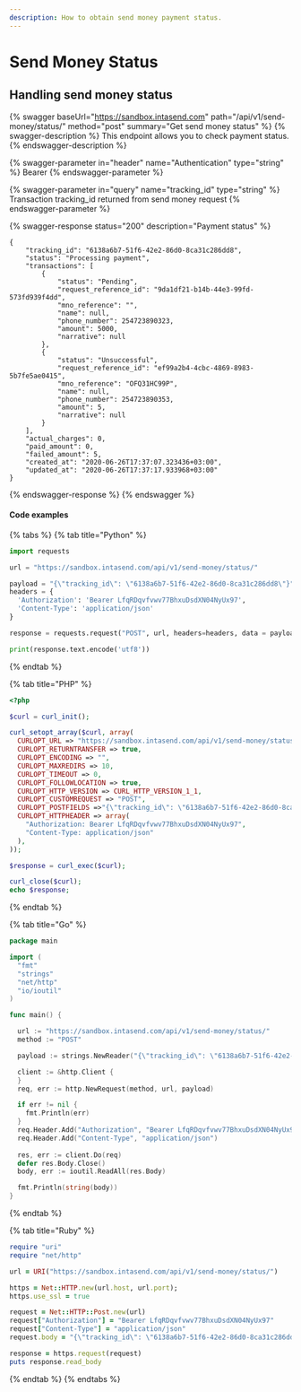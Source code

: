 ```yaml
---
description: How to obtain send money payment status.
---
```


# Send Money Status

## Handling send money status

{% swagger baseUrl="https://sandbox.intasend.com" path="/api/v1/send-money/status/" method="post" summary="Get send money status" %}
{% swagger-description %}
This endpoint allows you to check payment status.
{% endswagger-description %}

{% swagger-parameter in="header" name="Authentication" type="string" %}
Bearer <TOKEN>
{% endswagger-parameter %}

{% swagger-parameter in="query" name="tracking_id" type="string" %}
Transaction tracking_id returned from send money request
{% endswagger-parameter %}

{% swagger-response status="200" description="Payment status" %}
```
{
    "tracking_id": "6138a6b7-51f6-42e2-86d0-8ca31c286dd8",
    "status": "Processing payment",
    "transactions": [
        {
            "status": "Pending",
            "request_reference_id": "9da1df21-b14b-44e3-99fd-573fd939f4dd",
            "mno_reference": "",
            "name": null,
            "phone_number": 254723890323,
            "amount": 5000,
            "narrative": null
        },
        {
            "status": "Unsuccessful",
            "request_reference_id": "ef99a2b4-4cbc-4869-8983-5b7fe5ae0415",
            "mno_reference": "OFQ31HC99P",
            "name": null,
            "phone_number": 254723890353,
            "amount": 5,
            "narrative": null
        }
    ],
    "actual_charges": 0,
    "paid_amount": 0,
    "failed_amount": 5,
    "created_at": "2020-06-26T17:37:07.323436+03:00",
    "updated_at": "2020-06-26T17:37:17.933968+03:00"
}
```
{% endswagger-response %}
{% endswagger %}

#### Code examples

{% tabs %}
{% tab title="Python" %}
```python
import requests

url = "https://sandbox.intasend.com/api/v1/send-money/status/"

payload = "{\"tracking_id\": \"6138a6b7-51f6-42e2-86d0-8ca31c286dd8\"}"
headers = {
  'Authorization': 'Bearer LfqRDqvfvwv77BhxuDsdXN04NyUx97',
  'Content-Type': 'application/json'
}

response = requests.request("POST", url, headers=headers, data = payload)

print(response.text.encode('utf8'))

```
{% endtab %}

{% tab title="PHP" %}
```php
<?php

$curl = curl_init();

curl_setopt_array($curl, array(
  CURLOPT_URL => "https://sandbox.intasend.com/api/v1/send-money/status/",
  CURLOPT_RETURNTRANSFER => true,
  CURLOPT_ENCODING => "",
  CURLOPT_MAXREDIRS => 10,
  CURLOPT_TIMEOUT => 0,
  CURLOPT_FOLLOWLOCATION => true,
  CURLOPT_HTTP_VERSION => CURL_HTTP_VERSION_1_1,
  CURLOPT_CUSTOMREQUEST => "POST",
  CURLOPT_POSTFIELDS =>"{\"tracking_id\": \"6138a6b7-51f6-42e2-86d0-8ca31c286dd8\"}",
  CURLOPT_HTTPHEADER => array(
    "Authorization: Bearer LfqRDqvfvwv77BhxuDsdXN04NyUx97",
    "Content-Type: application/json"
  ),
));

$response = curl_exec($curl);

curl_close($curl);
echo $response;

```
{% endtab %}

{% tab title="Go" %}
```go
package main

import (
  "fmt"
  "strings"
  "net/http"
  "io/ioutil"
)

func main() {

  url := "https://sandbox.intasend.com/api/v1/send-money/status/"
  method := "POST"

  payload := strings.NewReader("{\"tracking_id\": \"6138a6b7-51f6-42e2-86d0-8ca31c286dd8\"}")

  client := &http.Client {
  }
  req, err := http.NewRequest(method, url, payload)

  if err != nil {
    fmt.Println(err)
  }
  req.Header.Add("Authorization", "Bearer LfqRDqvfvwv77BhxuDsdXN04NyUx97")
  req.Header.Add("Content-Type", "application/json")
  
  res, err := client.Do(req)
  defer res.Body.Close()
  body, err := ioutil.ReadAll(res.Body)

  fmt.Println(string(body))
}
```
{% endtab %}

{% tab title="Ruby" %}
```ruby
require "uri"
require "net/http"

url = URI("https://sandbox.intasend.com/api/v1/send-money/status/")

https = Net::HTTP.new(url.host, url.port);
https.use_ssl = true

request = Net::HTTP::Post.new(url)
request["Authorization"] = "Bearer LfqRDqvfvwv77BhxuDsdXN04NyUx97"
request["Content-Type"] = "application/json"
request.body = "{\"tracking_id\": \"6138a6b7-51f6-42e2-86d0-8ca31c286dd8\"}"

response = https.request(request)
puts response.read_body

```
{% endtab %}
{% endtabs %}


